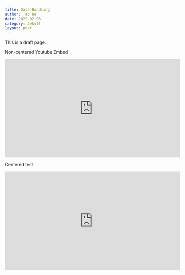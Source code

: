 ```yaml
---
title: Data Handling
author: Tao He
date: 2022-02-06
category: Jekyll
layout: post
---
```


This is a draft page.

Non-centered Youtube Embed
<iframe width="560" height="315" src="https://www.youtube.com/embed/VM7zAcBnD-A" frameborder="0" allowfullscreen></iframe>


Centered test
<div style="text-align:center;">
  <iframe width="560" height="315" src="https://www.youtube.com/embed/VM7zAcBnD-A" frameborder="0" allowfullscreen></iframe>
</div>